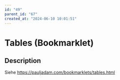 ```yaml
---
id: "49"
parent_id: "67"
created_at: "2024-06-10 10:01:51"
---
```


# Tables (Bookmarklet)

## Description

Siehe <https://pauljadam.com/bookmarklets/tables.html>